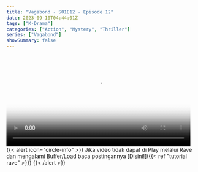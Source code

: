```yaml
---
title: "Vagabond - S01E12 - Episode 12"
date: 2023-09-10T04:44:01Z
tags: ["K-Drama"]
categories: ["Action", "Mystery", "Thriller"]
series: ["Vagabond"]
showSummary: false
---
```


<video id="video-2" 
class="art-preview lazy video-js vjs-default-skin vjs-big-play-centered" 
controls preload="auto" 
widthqq="640" 
height="240" 
poster="https://www.themoviedb.org/t/p/original/yPlh8DAsuntCzTy8O6aFKbBKzLB.jpg" 
data-setup='{ "example_option": true, "width": "auto", "height": "auto", "techOrder": ["html5","flash"] }' 
onseeked="true"> <source src="https://kp3d-my.sharepoint.com/personal/ryoo_kp3d_onmicrosoft_com/_layouts/15/download.aspx?share=EcJ6qaQAfMZFm8ZpTjlxYbwBj9yqtCxZomwzlMGItjTbxQ" type='video/mp4'>
</video>
<br>
{{< alert icon="circle-info" >}}
Jika video tidak dapat di Play melalui Rave dan mengalami Buffer/Load baca postingannya [Disini!]({{< ref "tutorial rave" >}})
{{< /alert >}}


